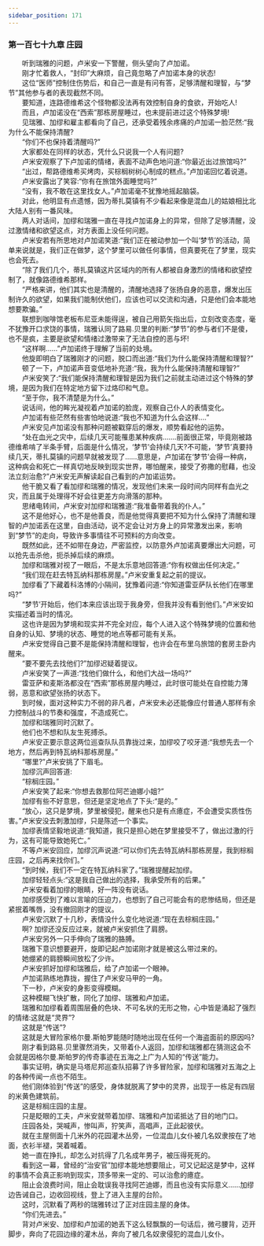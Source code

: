 ```yaml
---
sidebar_position: 171
---
```

### 第一百七十九章 庄园  


　　听到瑞雅的问题，卢米安一下警醒，侧头望向了卢加诺。  
　　刚才忙着救人，“封印”大麻烦，自己竟忽略了卢加诺本身的状态!  
　　这位“医师”控制住伤势后，和自己一直是有问有答，足够清醒和理智，与“梦节”其他参与者的表现截然不同。  
　　要知道，连路德维希这个怪物都没法再有效控制自身的食欲，开始吃人!  
　　而且，卢加诺没在“西索”那栋房屋睡过，也未提前进过这个特殊梦境!  
　　见瑞雅、加缪和雇主都看向了自己，还承受着残余疼痛的卢加诺一脸茫然:“我为什么不能保持清醒?  
　　“你们不也保持着清醒吗?”  
　　大家都处在同样的状态，凭什么只说我一个人有问题?  
　　卢米安观察了下卢加诺的情绪，表面不动声色地问道:“你最近出过旅馆吗?”  
　　“出过，帮路德维希买烤肉，买棕榈树树心制成的糕点。”卢加诺回忆着说道。  
　　卢米安露出了笑容:“你有在旅馆外面睡觉吗?”  
　　“没有，我不敢在这里找女人。”卢加诺毫不犹豫地摇起脑袋。  
　　对此，他明显有点遗憾，因为蒂扎莫镇有不少看起来像是混血儿的姑娘相比北大陆人别有一番风味。  
　　两人对话间，加缪和瑞雅一直在寻找卢加诺身上的异常，但除了足够清醒，没过激情绪和欲望这点，对方表面上没任何问题。  
　　卢米安若有所思地对卢加诺笑道:“我们正在被动参加一个叫‘梦节’的活动，简单来说就是，我们正在做梦，这个梦里可以做任何事情，但真要死在了梦里，现实也会死去。  
　　“除了我们几个，蒂扎莫镇这片区域内的所有人都被自身激烈的情绪和欲望控制了，就像路德维希那样。  
　　“严格来讲，他们其实也是清醒的，清醒地选择了张扬自身的恶意，爆发出压制许久的欲望，如果我们能制伏他们，应该也可以交流和沟通，只是他们会本能地想要欺骗。”  
　　联想到咖啡馆老板布尼亚未能得逞，被自己用箭矢指出后，立刻改变态度，毫不犹豫开口求饶的事情，瑞雅认同了路易.贝里的判断:“梦节”的参与者们不是傻，也不是疯，主要是欲望和情绪过激带来了无法自控的恶与坏!  
　　“这样啊...…”卢加诺终于理解了当前的处境。  
　　他旋即明白了瑞雅刚才的问题，脱口而出道:“我们为什么能保持清醒和理智?”  
　　顿了一下，卢加诺声音变低地补充道:“我，我为什么能保持清醒和理智?”  
　　卢米安笑了:“我们能保持清醒和理智是因为我们之前就主动进过这个特殊的梦境，是因为我们在特定地方留下过烙印和气息。  
　　“至于你，我不清楚是为什么。”  
　　说话间，他的眸光凝视着卢加诺的脸庞，观察自己仆人的表情变化。  
　　卢加诺有些茫然有些害怕地说道:“我也不知道为什么会这样.…”  
　　卢米安见卢加诺没有那种问题被戳穿后的爆发，顺势看起他的运势。  
　　“处在血光之灾中，后续几天可能罹患某种疾病…….前面很正常，毕竟刚被路德维希啃了半条手臂，后面是什么情况，‘梦节’会持续几天?不可能，‘梦节’真要持续几天，蒂扎莫镇的问题早就被发现了……意思是，卢加诺在‘梦节’会得一种病，这种病会和死亡一样真切地反映到现实世界，哪怕醒来，接受了弥撒的慰藉，也没法立刻治愈?”卢米安无声解读起自己看到的卢加诺运势。  
　　他干脆又看了看加缪和瑞雅的情况，发现他们未来一段时间内同样有血光之灾，而且属于处理得不好会往更差方向滑落的那种。  
　　思绪电转间，卢米安对加缪和瑞雅道:“我准备带着我的仆人。”  
　　这不是他好心，也不是他善良，而是他觉得真要把不知为什么保持了清醒和理智的卢加诺丢在这里，自由活动，说不定会让对方身上的异常激发出来，影响到“梦节”的走向，导致许多事情往不可预料的方向改变。  
　　既然如此，还不如带在身边，严密监控，以防意外卢加诺真要爆出大问题，可以抢先击杀他，扼杀掉后续的麻烦。  
　　加缪和瑞雅对视了一眼后，不是太乐意地回答道:“你有权做出任何决定。”  
　　“我们现在赶去特瓦纳科那栋房屋。”卢米安重复起之前的提议。  
　　加缪看了下藏着科洛博的小隔间，犹豫着问道:“你知道雷亚萨队长他们在哪里吗?”  
　　“梦节’开始后，他们本来应该出现于我身旁，但我并没有看到他们。”卢米安如实描述着当时的情况。  
　　这也许是因为梦境和现实并不完全对应，每个人进入这个特殊梦境的位置和他自身的认知、梦境的状态、睡觉的地点等都可能有关系。  
　　卢米安觉得自己要不是能保持清醒和理智，也许会在布里乌旅馆的套房主卧内醒来。  
　　“要不要先去找他们?”加缪迟疑着提议。  
　　卢米安笑了一声道:“找他们做什么，和他们大战一场吗?”  
　　雷亚萨和麦斯洛都没在“西索”那栋房屋内睡过，此时很可能处在自控能力薄弱，恶意和欲望张扬的状态下。  
　　到时候，面对这种实力不弱的非凡者，卢米安未必还能像应付普通人那样有余力控制战斗的节奏和强度，不造成死亡。  
　　加缪和瑞雅同时沉默了。  
　　他们也不想和队友生死搏杀。  
　　卢米安正要示意这两位巡查队队员靠拢过来，加缪咬了咬牙道:“我想先去一个地方，然后再到特瓦纳科那栋房屋。”  
　　“哪里?”卢米安挑了下眉毛。  
　　加缪沉声回答道:  
　　“棕榈庄园。”  
　　卢米安笑了起来:“你想去救那位阿芒迪娜小姐?”  
　　加缪有些不好意思，但还是坚定地点了下头:“是的。”  
　　“放心，这只是梦境，梦里被侵犯，醒来也只是有点癔症，不会遭受实质性伤害。”卢米安没去刺激加缪，只是陈述一个事实。  
　　加缪表情坚毅地说道:“我知道，我只是担心她在梦里接受不了，做出过激的行为，这有可能导致她死亡。”  
　　不等卢米安回应，加缪沉声说道:“可以你们先去特瓦纳科那栋房屋，我到棕榈庄园，之后再来找你们。”  
　　“到时候，我们不一定在特瓦纳科家了。”瑞雅提醒起加缪。  
　　加缪轻轻点头:“这是我自己做出的选择，我承受所有的后果。”  
　　卢米安看着加缪的眼睛，好一阵没有说话。  
　　加缪感受到了难以言喻的压迫力，也想到了自己可能会有的悲惨结局，但还是紧抿着嘴唇，没有撤回刚才的提议。  
　　卢米安沉默了十几秒，表情没什么变化地说道:“现在去棕榈庄园。”  
　　啊? 加缪还没反应过来，就被卢米安抓住了肩膀。  
　　卢米安另外一只手伸向了瑞雅的胳膊。  
　　瑞雅下意识想要避开，旋即记起卢加诺刚才就是被这么带过来的。  
　　她绷紧的肩膀瞬间放松了少许。  
　　卢米安抓好加缪和瑞雅后，给了卢加诺一个眼神。  
　　卢加诺熟练地靠拢，握住了卢米安马甲的一角。  
　　下一秒，卢米安的身影变得模糊。  
　　这种模糊飞快扩散，同化了加缪、瑞雅和卢加诺。  
　　瑞雅和加缪看着周围层叠的色块、不可名状的无形之物，心中皆是涌起了强烈的情绪:这就是“灵界”?  
　　这就是“传送”?  
　　这就是大冒险家格尔曼.斯帕罗能随时随地出现在任何一个海盗面前的原因吗?  
　　刚才看到路易.贝里骤然消失，又带着仆人返回，加缪和瑞雅都在猜测这会不会就是因格尔曼.斯帕罗的传奇事迹在五海之上广为人知的“传送”能力。  
　　事实证明，确实是马塔尼邦巡查队招募了许多冒险家，加缪和瑞雅对五海之上的各种传闻一点也不陌生。  
　　他们刚体验到“传送”的感受，身体就脱离了梦中的灵界，出现于一栋足有四层的米黄色建筑前。  
　　这是棕榈庄园的主屋。  
　　只是眨眼的工夫，卢米安就带着加缪、瑞雅和卢加诺抵达了目的地门口。  
　　庄园各处，哭喊声，惨叫声，狞笑声，高唱声，正此起彼伏。  
　　就在主屋侧面十几米外的花园灌木丛旁，一位混血儿女仆被几名奴隶按在了地面，衣衫半褪，哭着喊着。  
　　她一直在挣扎，却怎么对抗得了几名成年男子，被压得死死的。  
　　看到这一幕，曾经的“治安官”加缪本能地想要阻止，可又记起这是梦中，这样的事情不会真正影响到现实，顶多带来一定的、可以治愈的癔症。  
　　阻止会浪费时间，阻止会耽误我寻找阿芒迪娜，而且也没有实际意义…...加缪边告诫自己，边收回视线，登上了进入主屋的台阶。  
　　这时，沉默看了两秒的瑞雅转过了正对庄园主屋的身体。  
　　“你们先进去。”  
　　背对卢米安、加缪和卢加诺的她丢下这么轻飘飘的一句话后，微弓腰背，迈开脚步，奔向了花园边缘的灌木丛，奔向了被几名奴隶侵犯的混血儿女仆。  
